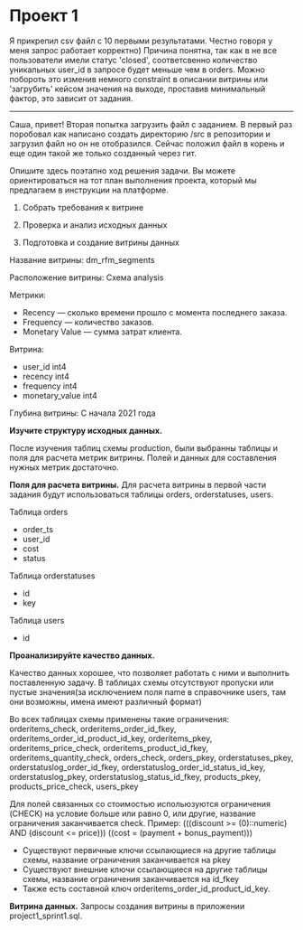 # Проект 1

Я прикрепил csv файл с 10 первыми результатами.
Честно говоря у меня запрос работает корректно) Причина понятна, так как в не все пользователи имели статус 'closed', соответсвенно количество уникальных user_id в запросе будет меньше чем в orders. Можно побороть это изменив немного constraint в описании витрины или 'загрубить' кейсом значения на выходе, проставив минимальный фактор, это зависит от задания.

----------

Саша, привет! Вторая попытка загрузить файл с заданием. В первый раз поробовал как написано создать директорию /src в репозитории и загрузил файл но он не отобразился. Сейчас положил файл в корень и еще один такой же только созданный через гит.

Опишите здесь поэтапно ход решения задачи. Вы можете ориентироваться на тот план выполнения проекта, который мы предлагаем в инструкции на платформе.
1. Собрать требования к витрине


2. Проверка и анализ исходных данных 


3. Подготовка и создание витрины данных

Название витрины:
dm_rfm_segments

Расположение витрины:
Схема analysis

Метрики:
- Recency — сколько времени прошло с момента последнего заказа.
- Frequency — количество заказов.
- Monetary Value — сумма затрат клиента.

Витрина:
- user_id int4
- recency int4
- frequency int4
- monetary_value int4

Глубина витрины:
C начала 2021 года

<b>Изучите структуру исходных данных.</b>

После изучения таблиц схемы production, были выбранны таблицы и поля для расчета метрик витрины. Полей и данных для составления нужных метрик достаточно.

<b>Поля для расчета витрины.</b>
Для расчета витрины в первой части задания будут использоваться таблицы orders, orderstatuses, users.

Таблица orders
- order_ts
- user_id
- cost
- status

Таблица orderstatuses
- id
- key

Таблица users
- id

<b>Проанализируйте качество данных.</b>

Качество данных хорошее, что позволяет работать с ними и выполнить поставленную задачу.
В таблицах схемы отсутствуют пропуски или пустые значения(за исключением поля name в справочнике users, там они возможны, имена имеют различный формат)

Во всех таблицах схемы применены такие ограничения:
orderitems_check,
orderitems_order_id_fkey,
orderitems_order_id_product_id_key,
orderitems_pkey,
orderitems_price_check,
orderitems_product_id_fkey,
orderitems_quantity_check,
orders_check,
orders_pkey,
orderstatuses_pkey,
orderstatuslog_order_id_fkey,
orderstatuslog_order_id_status_id_key,
orderstatuslog_pkey,
orderstatuslog_status_id_fkey,
products_pkey,
products_price_check,
users_pkey

Для полей связанных со стоимостью испольюзуются ограничения (CHECK) на условие больше или равно 0, или другие, название ограничения заканчивается check. Пример:
(((discount >= (0)::numeric) AND (discount <= price)))
((cost = (payment + bonus_payment)))

- Существуют первичные ключи ссылающиеся на другие таблицы схемы, название ограничения заканчивается на pkey
- Существуют внешние ключи ссылающиеся на другие таблицы схемы, название ограничения заканчивается на id_fkey
- Также есть составной ключ orderitems_order_id_product_id_key.

<b>Витрина данных.</b>
Запросы создания витрины в приложении project1_sprint1.sql.
